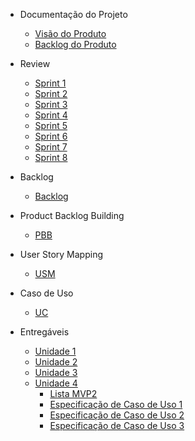 - Documentação do Projeto

  - [Visão do Produto](./wiki/visaoProduto.md)
  - [Backlog do Produto](./wiki/backlogProduto.md)

- Review

  - [Sprint 1](./wiki/sprint01.md)
  - [Sprint 2](./wiki/sprint02.md)
  - [Sprint 3](./wiki/sprint03.md)
  - [Sprint 4](./wiki/sprint04.md)
  - [Sprint 5](./wiki/sprint05.md)
  - [Sprint 6](./wiki/sprint06.md)
  - [Sprint 7](./wiki/sprint07.md)
  - [Sprint 8](./wiki/sprint08.md)

- Backlog

  - [Backlog](./wiki/backlog.md)

- Product Backlog Building

  - [PBB](./wiki/pbb.md)

- User Story Mapping

  - [USM](./wiki/usm.md)

- Caso de Uso

  - [UC](./wiki/uc.md)

- Entregáveis
  - [Unidade 1](./wiki/unidade1.md)
  - [Unidade 2](./wiki/unidade2.md)
  - [Unidade 3](./wiki/unidade3.md)
  - [Unidade 4](./wiki/unidade4.md)
    - [Lista MVP2](./wiki/pagesUnidade4/listaMVP2.md)
    - [Especificação de Caso de Uso 1](./wiki/pagesUnidade4/especificacaoDeCasoDeUso1.md)
    - [Especificação de Caso de Uso 2](./wiki/pagesUnidade4/especificacaoDeCasoDeUso2.md)
    - [Especificação de Caso de Uso 3](./wiki/pagesUnidade4/especificacaoDeCasoDeUso3.md)